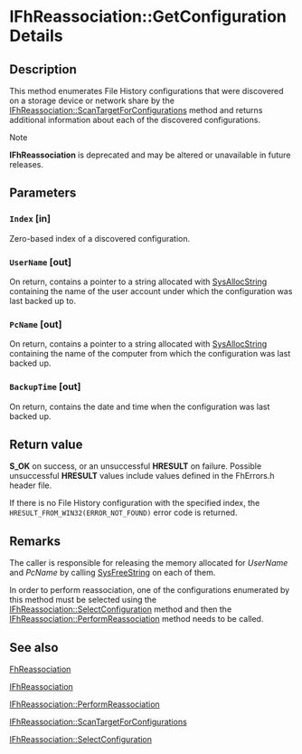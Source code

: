 # IFhReassociation::GetConfigurationDetails

## Description

This method enumerates File History configurations that were discovered on a storage device or network share by the [IFhReassociation::ScanTargetForConfigurations](https://learn.microsoft.com/windows/desktop/api/fhcfg/nf-fhcfg-ifhreassociation-scantargetforconfigurations) method and returns additional information about each of the discovered configurations.

> [!NOTE]
> **IFhReassociation** is deprecated and may be altered or unavailable in future releases.

## Parameters

### `Index` [in]

Zero-based index of a discovered configuration.

### `UserName` [out]

On return, contains a pointer to a string allocated with [SysAllocString](https://learn.microsoft.com/previous-versions/windows/desktop/api/oleauto/nf-oleauto-sysallocstring) containing the name of the user account under which the configuration was last backed up to.

### `PcName` [out]

On return, contains a pointer to a string allocated with [SysAllocString](https://learn.microsoft.com/previous-versions/windows/desktop/api/oleauto/nf-oleauto-sysallocstring) containing the name of the computer from which the configuration was last backed up.

### `BackupTime` [out]

On return, contains the date and time when the configuration was last backed up.

## Return value

**S_OK** on success, or an unsuccessful **HRESULT** on failure. Possible unsuccessful **HRESULT** values include values defined in the FhErrors.h header file.

If there is no File History configuration with the specified index, the `HRESULT_FROM_WIN32(ERROR_NOT_FOUND)` error code is returned.

## Remarks

The caller is responsible for releasing the memory allocated for *UserName* and *PcName* by calling [SysFreeString](https://learn.microsoft.com/previous-versions/windows/desktop/api/oleauto/nf-oleauto-sysfreestring) on each of them.

In order to perform reassociation, one of the configurations enumerated by this method must be selected using the [IFhReassociation::SelectConfiguration](https://learn.microsoft.com/windows/desktop/api/fhcfg/nf-fhcfg-ifhreassociation-selectconfiguration) method and then the [IFhReassociation::PerformReassociation](https://learn.microsoft.com/windows/desktop/api/fhcfg/nf-fhcfg-ifhreassociation-performreassociation) method needs to be called.

## See also

[FhReassociation](https://learn.microsoft.com/windows/desktop/DevNotes/fhreassociation)

[IFhReassociation](https://learn.microsoft.com/windows/desktop/api/fhcfg/nn-fhcfg-ifhreassociation)

[IFhReassociation::PerformReassociation](https://learn.microsoft.com/windows/desktop/api/fhcfg/nf-fhcfg-ifhreassociation-performreassociation)

[IFhReassociation::ScanTargetForConfigurations](https://learn.microsoft.com/windows/desktop/api/fhcfg/nf-fhcfg-ifhreassociation-scantargetforconfigurations)

[IFhReassociation::SelectConfiguration](https://learn.microsoft.com/windows/desktop/api/fhcfg/nf-fhcfg-ifhreassociation-selectconfiguration)